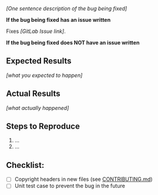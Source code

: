 _[One sentence description of the bug being fixed]_

**If the bug being fixed has an issue written**

Fixes _[GitLab Issue link]_.

**If the bug being fixed does NOT have an issue written**

## Expected Results
_[what you expected to happen]_

## Actual Results
_[what actually happened]_

## Steps to Reproduce

1. ...
2. ...

## Checklist:

- [ ] Copyright headers in new files (see [CONTRIBUTING.md](https://gitlab.com/Mordil/RediStack/-/blob/master/CONTRIBUTING.md))
- [ ] Unit test case to prevent the bug in the future
